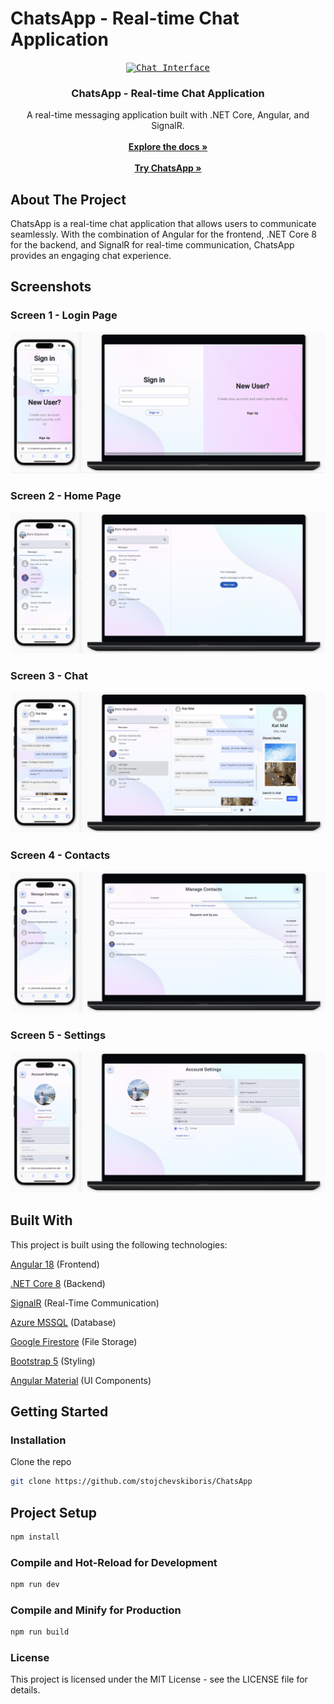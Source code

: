 # ChatsApp - Real-time Chat Application
<p align="center"> <a href="https://github.com/stojchevskiboris/ChatsApp"><kbd> <img src="chatapp.client/public/favicon.ico" alt="Chat Interface"> </kbd> </a> <h3 align="center">ChatsApp - Real-time Chat Application</h3> <p align="center"> A real-time messaging application built with .NET Core, Angular, and SignalR. 
  <br/> <br/> 
  <a href="https://dotnet.microsoft.com/"><strong>Explore the docs »</strong></a> <br/> <br/> 
  <a href="https://chatsmk.azurewebsites.net/"><strong>Try ChatsApp »</strong></a> </p> </p>

## About The Project
ChatsApp is a real-time chat application that allows users to communicate seamlessly. With the combination of Angular for the frontend, .NET Core 8 for the backend, and SignalR for real-time communication, ChatsApp provides an engaging chat experience.

## Screenshots 
### Screen 1 - Login Page
<kbd> <img src="docs/images/1.png" alt="Login Page"> </kbd>
### Screen 2 - Home Page
<kbd> <img src="docs/images/2.png" alt="Home Page"> </kbd>
### Screen 3 - Chat
<kbd> <img src="docs/images/3.png" alt="Chat"> </kbd>
### Screen 4 - Contacts
<kbd> <img src="docs/images/4.png" alt="Contacts"> </kbd>
### Screen 5 - Settings
<kbd> <img src="docs/images/5.png" alt="Settings"> </kbd>

## Built With
This project is built using the following technologies:

<a href='https://angular.io/'>Angular 18</a> (Frontend)

<a href='https://dotnet.microsoft.com/'>.NET Core 8</a> (Backend)

<a href='https://signalr.net/'>SignalR</a> (Real-Time Communication)

<a href='https://azure.microsoft.com/en-us/services/sql-database/'>Azure MSSQL</a> (Database)

<a href='https://firebase.google.com/docs/firestore'>Google Firestore</a> (File Storage)

<a href='https://getbootstrap.com/'>Bootstrap 5</a> (Styling)

<a href='https://material.angular.io/'>Angular Material</a> (UI Components)

## Getting Started


### Installation
Clone the repo

```sh
git clone https://github.com/stojchevskiboris/ChatsApp
```

## Project Setup

```sh
npm install
```

### Compile and Hot-Reload for Development

```sh
npm run dev
```

### Compile and Minify for Production

```sh
npm run build
```

### License
This project is licensed under the MIT License - see the LICENSE file for details.
